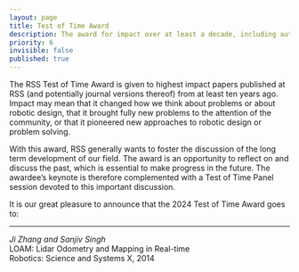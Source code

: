 ```yaml
---
layout: page
title: Test of Time Award
description: The award for impact over at least a decade, including author bios
priority: 6
invisible: false
published: true
---
```


The RSS Test of Time Award is given to highest impact papers published at RSS (and potentially journal versions thereof) from at least ten years ago. Impact may mean that it changed how we think about problems or about robotic design, that it brought fully new problems to the attention of the community, or that it pioneered new approaches to robotic design or problem solving.

With this award, RSS generally wants to foster the discussion of the long term development of our field. The award is an opportunity to reflect on and discuss the past, which is essential to make progress in the future. The awardee’s keynote is therefore complemented with a Test of Time Panel session devoted to this important discussion.


It is our great pleasure to announce that the 2024 Test of Time Award goes to:

<hr>

*Ji Zhang and Sanjiv Singh*
<br>
LOAM: Lidar Odometry and Mapping in Real-time
<br>
Robotics: Science and Systems X, 2014   

 



